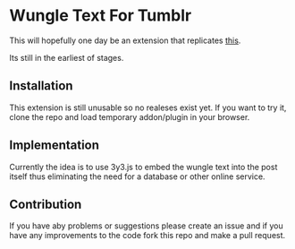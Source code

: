 # Wungle Text For Tumblr

This will hopefully one day be an extension that replicates [this](https://www.tumblr.com/lukadjo/760531708515909632/someone-should-make-this-real-just-figure-out-a).

Its still in the earliest of stages.

## Installation

This extension is still unusable so no realeses exist yet. If you want to try it, clone the repo and load temporary addon/plugin in your browser.

## Implementation

Currently the idea is to use 3y3.js to embed the wungle text into the post itself thus eliminating the need for a database or other online service.

## Contribution

If you have aby problems or suggestions please create an issue and if you have any improvements to the code fork this repo and make a pull request.
